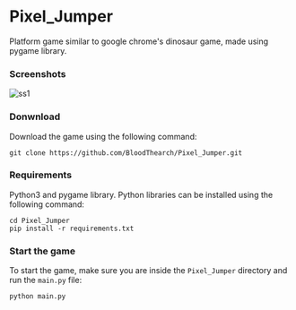 # Pixel_Jumper
Platform game similar to google chrome's dinosaur game, made using pygame library.

### Screenshots
![ss1](https://raw.github.com/BloodThearch/Pixel_Jumper/blob/main/screenshots/Capture.PNG)

### Donwnload
Download the game using the following command:
```
git clone https://github.com/BloodThearch/Pixel_Jumper.git
```

### Requirements
Python3 and pygame library.
Python libraries can be installed using the following command:
```
cd Pixel_Jumper
pip install -r requirements.txt
```

### Start the game
To start the game, make sure you are inside the `Pixel_Jumper` directory and run the `main.py` file:
```
python main.py
```
